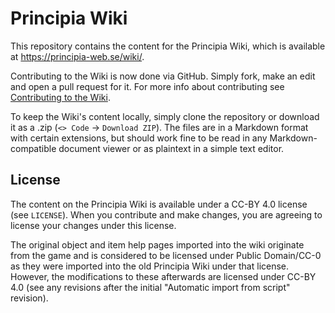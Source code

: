 # Principia Wiki
This repository contains the content for the Principia Wiki, which is available at https://principia-web.se/wiki/.

Contributing to the Wiki is now done via GitHub. Simply fork, make an edit and open a pull request for it. For more info about contributing see [Contributing to the Wiki](https://principia-web.se/wiki/Contributing_to_the_Wiki).

To keep the Wiki's content locally, simply clone the repository or download it as a .zip (`<> Code` -> `Download ZIP`). The files are in a Markdown format with certain extensions, but should work fine to be read in any Markdown-compatible document viewer or as plaintext in a simple text editor.

## License
The content on the Principia Wiki is available under a CC-BY 4.0 license (see `LICENSE`). When you contribute and make changes, you are agreeing to license your changes under this license.

The original object and item help pages imported into the wiki originate from the game and is considered to be licensed under Public Domain/CC-0 as they were imported into the old Principia Wiki under that license. However, the modifications to these afterwards are licensed under CC-BY 4.0 (see any revisions after the initial "Automatic import from script" revision).
